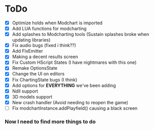 # ToDo
- [X] Optimize holds when Modchart is imported
- [X] Add LUA functions for modcharting
- [X] Add splashes to Modcharting tools (Sustain splashes broke when updating libraries)
- [X] Fix audio bugs (fixed i think??)
- [X] Add FlxEmitter
- [X] Making a decent results screen
- [X] Fix Custom HScript States (I have nightmares with this one)
- [X] Remake OptionsState
- [X] Change the UI on editors
- [X] Fix ChartingState bugs (I think)
- [X] Add options for **EVERYTHING** we've been adding
- [X] Ndll support
- [X] 3D models support
- [X] New crash handler (Avoid needing to reopen the game)
- [ ] Fix modchartInstance.addPlayfield() causing a black screen

### Now I need to find more things to do
